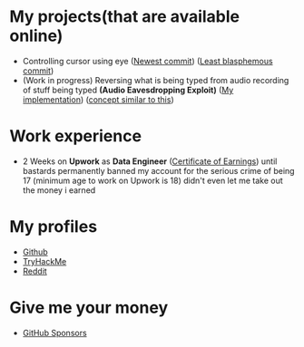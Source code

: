 # My projects(that are available online)

- Controlling cursor using eye 
(<a href="https://github.com/SubhranshuSharma/shitty_gaze_mouse_controller" target="_blank">Newest commit</a>) 
(<a href="https://github.com/SubhranshuSharma/shitty_gaze_mouse_controller/tree/a77b761ba67964ea669c8fe6633bfc918a5af9b2" target="_blank">Least blasphemous commit</a>) 
- (Work in progress) Reversing what is being typed from audio recording of stuff being typed **(Audio Eavesdropping Exploit)** 
(<a href="https://github.com/SubhranshuSharma/mahhh_eaarz_vurry_niiice" target="_blank">My implementation</a>) 
(<a href="https://hackaday.com/2022/05/06/audio-eavesdropping-exploit-might-make-that-clicky-keyboard-less-cool/" target="_blank">concept similar to this</a>)


# Work experience

- 2 Weeks on **Upwork** as **Data Engineer** 
(<a href="/certificate_of_earnings.pdf" target="_blank">Certificate of Earnings</a>) 
until bastards permanently banned my account for the serious crime of being 17 (minimum age to work on Upwork is 18) didn't even let me take out the money i earned


# My profiles

- <a href="https://github.com/SubhranshuSharma" target="_blank">Github</a>
- <a href="https://github.com/SubhranshuSharma" target="_blank">TryHackMe</a>
- <a href="https://tryhackme.com/p/SubhranshuSharm" target="_blank">Reddit</a>


# Give me your money

- <a href="https://github.com/sponsors/SubhranshuSharma" target="_blank">GitHub Sponsors</a>
